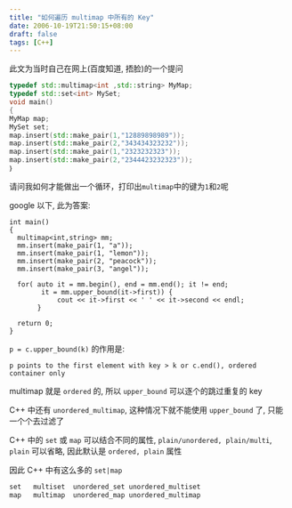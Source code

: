```yaml
---
title: "如何遍历 multimap 中所有的 Key"
date: 2006-10-19T21:50:15+08:00
draft: false
tags: [C++]
---
```

此文为当时自己在网上(百度知道, 捂脸)的一个提问

```C++
typedef std::multimap<int ,std::string> MyMap;
typedef std::set<int> MySet;
void main()
{
MyMap map;
MySet set;
map.insert(std::make_pair(1,"12889898989"));
map.insert(std::make_pair(2,"343434323232"));
map.insert(std::make_pair(1,"2323232323"));
map.insert(std::make_pair(2,"2344423232323"));
｝
```

请问我如何才能做出一个循环，打印出`multimap`中的键为`1`和`2`呢

 google 以下, 此为答案:
```
int main()
{
  multimap<int,string> mm;
  mm.insert(make_pair(1, "a"));
  mm.insert(make_pair(1, "lemon"));
  mm.insert(make_pair(2, "peacock"));
  mm.insert(make_pair(3, "angel"));

  for( auto it = mm.begin(), end = mm.end(); it != end;
  		it = mm.upper_bound(it->first)) {
  			cout << it->first << ' ' << it->second << endl;     
       }
  
  return 0;
}
```

`p = c.upper_bound(k)` 的作用是: 
```
p points to the first element with key > k or c.end(), ordered container only
```

multimap 就是 `ordered` 的, 所以 `upper_bound` 可以逐个的跳过重复的 key

C++ 中还有 `unordered_multimap`, 这种情况下就不能使用 `upper_bound` 了, 只能一个个去过滤了

C++ 中的 `set` 或 `map` 可以结合不同的属性, `plain/unordered, plain/multi`,  `plain` 可以省略, 因此默认是 `ordered, plain` 属性

因此 C++ 中有这么多的 `set|map`

```C++
set   multiset  unordered_set unordered_multiset
map   multimap  unordered_map unordered_multimap
```

